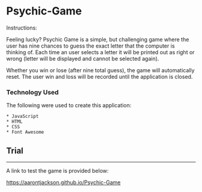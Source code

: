 # Psychic-Game

Instructions:

Feeling lucky? Psychic Game is a simple, but challenging game where the user has nine chances to guess the exact letter that the computer is thinking of. Each time an user selects a letter it will be printed out as right or wrong (letter will be displayed and cannot be selected again).

Whether you win or lose (after nine total guess), the game will automatically reset. The user win and loss will be recorded until the application is closed.

### **Technology Used**
The following were used to create this application:

    * JavaScript
    * HTML
    * CSS
    * Font Awesome
    
## **Trial**
----------------
A link to test the game is provided below:

https://aarontjackson.github.io/Psychic-Game
